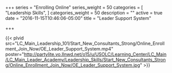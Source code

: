 +++
series = "Enrolling Online"
series_weight = 50
categories = [
  "Leadership Skills",
]
categories_weight = 50
description = ""
active = true
date = "2016-11-15T10:46:06-05:00"
title = "Leader Support System"

+++

{{< plvid src="LC_Main_Leadership_101/Start_New_Consultants_Strong/Online_Enrollment_Join_Now/OE_Leader_Support_System.mp4" poster="http://partylite.vo.llnwd.net/o15/u/USOLC/Learning_Center/LC_Main/LC_Main_Leader_Academy/Leadership_Skills/Start_New_Consultants_Strong/Online_Enrollment_Join_Now/OE_Leader_Support_System.jpg" >}}
